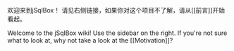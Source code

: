 欢迎来到jSqlBox！ 请见右侧链接，如果你对这个项目不了解，请从[[前言]]开始看起。

Welcome to the jSqlBox wiki!  Use the sidebar on the right. If you're not sure what to look at, why not take a look at the [[Motivation]]?